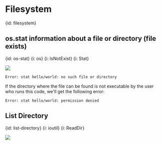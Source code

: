 # Filesystem
{id: filesystem}


## os.stat information about a file or directory (file exists)
{id: os-stat}
{i: os}
{i: IsNotExist}
{i: Stat}

![](examples/file-stat/stat.go)

```
Error: stat hello/world: no such file or directory
```

If the directory where the file can be found is not executable by the user who runs this code, we'll get
the following error:

```
Error: stat hello/world: permission denied
```

## List Directory 
{id: list-directory}
{i: ioutil}
{i: ReadDir}

![](examples/list_directory/listdir.go)


